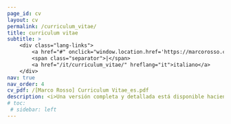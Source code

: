 ```yaml
---
page_id: cv
layout: cv
permalink: /curriculum_vitae/
title: curriculum vitae
subtitle: >
    <div class="lang-links">
        <a href="#" onclick="window.location.href='https://marcorosso.com/curriculum_vitae/'; return false;">English</a>
        <span class="separator">|</span>
        <a href="/it/curriculum_vitae/" hreflang="it">italiano</a>
    </div>
nav: true
nav_order: 4
cv_pdf: /[Marco Rosso] Curriculum Vitae_es.pdf
description: <i>Una versión completa y detallada está disponible haciendo clic en el ícono de PDF.</i>
# toc:
 # sidebar: left
---
```

